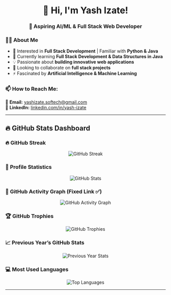 <h1 align="center">👋 Hi, I'm Yash Izate!</h1>  
<h3 align="center">🚀 Aspiring AI/ML & Full Stack Web Developer</h3>  

### **🙋‍♂️ About Me**  
- 👀 Interested in **Full Stack Development** | Familiar with **Python & Java**  
- 🌱 Currently learning **Full Stack Development & Data Structures in Java**  
- 💡 Passionate about **building innovative web applications**  
- 🤝 Looking to collaborate on **full stack projects**  
- ⚡ Fascinated by **Artificial Intelligence & Machine Learning**  

### **📫 How to Reach Me:**  
📧 **Email:** [yashizate.softech@gmail.com](mailto:yashizate.softech@gmail.com)  
🔗 **LinkedIn:** [linkedin.com/in/yash-izate](https://www.linkedin.com/in/yash-izate)  

---

## 🔥 **GitHub Stats Dashboard**  

### 🔥 **GitHub Streak**
<p align="center">
  <img src="https://github-readme-streak-stats.herokuapp.com/?user=yash-izate&theme=radical" alt="GitHub Streak" />
</p>  

### 🚀 **Profile Statistics**  
<p align="center">
  <img src="https://github-readme-stats.vercel.app/api?username=yash-izate&show_icons=true&theme=radical" alt="GitHub Stats" />
</p>  

### 📆 **GitHub Activity Graph** (Fixed Link ✅)  
<p align="center">
  <img src="https://github-readme-activity-graph.vercel.app/graph?username=yash-izate&theme=radical" alt="GitHub Activity Graph" />
</p>  

### 🏆 **GitHub Trophies**  
<p align="center">
  <img src="https://github-profile-trophy.vercel.app/?username=yash-izate&theme=radical&no-frame=true&margin-w=15" alt="GitHub Trophies" />
</p>  

### 📈 **Previous Year’s GitHub Stats**  
<p align="center">
  <img src="https://github-readme-stats.vercel.app/api?username=yash-izate&show_icons=true&theme=radical&include_all_commits=true&count_private=true" alt="Previous Year Stats" />
</p>  

### 💻 **Most Used Languages**  
<p align="center">
  <img src="https://github-readme-stats.vercel.app/api/top-langs/?username=yash-izate&layout=compact&theme=radical" alt="Top Languages" />
</p>  

---
